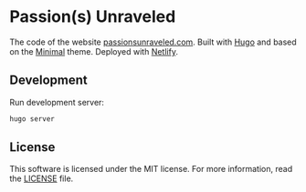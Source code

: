 # Passion(s) Unraveled

The code of the website [passionsunraveled.com](https://www.passionsunraveled.com/). Built with [Hugo](https://gohugo.io/) and based on the [Minimal](https://github.com/calintat/minimal/) theme. Deployed with [Netlify](https://app.netlify.com/).

## Development

Run development server:

```sh
hugo server
```

## License

This software is licensed under the MIT license.
For more information, read the [LICENSE](LICENSE) file.
